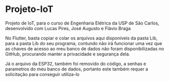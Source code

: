 # Projeto-IoT
Projeto de IoT, para o curso de Engenharia Elétrica da USP de São Carlos, desenvolvido com Lucas Pires, José Augusto e Flávio Braga

No Flutter, basta copiar e colar os arquivos aqui disponíveis da pasta Lib, para a pasta Lib do seu programa, contundo não irá funcionar uma vez
que as chaves de acesso ao meu banco de dados não foram disponibilizadas no GitHub, procurando manter a privacidade e segurança dela.

Já o arquivo da ESP32, também foi removido do código, a senhas e parametros do meu banco de dados, portanto este também requer a solicitação para
conseguir utiliza-lo
